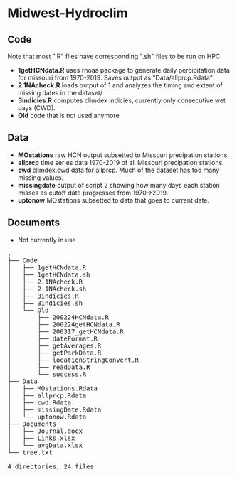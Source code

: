 # Midwest-Hydroclim
## Code
Note that most ".R" files have corresponding ".sh" files to be run on HPC.
- **1getHCNdata.R** uses rnoaa package to generate daily percipitation data for missouri from 1970-2019. Saves output as "Data/allprcp.Rdata"
- **2.1NAcheck.R** loads output of 1 and analyzes the timing and extent of missing dates in the dataset/
- **3indicies.R** computes climdex indicies, currently only consecutive wet days (CWD).
- **Old** code that is not used anymore
## Data
- **MOstations** raw HCN output subsetted to Missouri precipation stations.
- **allprcp** time series data 1970-2019 of all Missouri precipation stations.
- **cwd** climdex.cwd data for allprcp. Much of the dataset has too many missing values.
- **missingdate** output of script 2 showing how many days each station misses as cutoff date progresses from 1970->2019.
- **uptonow** MOstations subsetted to data that goes to current date.
## Documents
- Not currently in use
<pre>
.
├── Code
│   ├── 1getHCNdata.R
│   ├── 1getHCNdata.sh
│   ├── 2.1NAcheck.R
│   ├── 2.1NAcheck.sh
│   ├── 3indicies.R
│   ├── 3indicies.sh
│   └── Old
│       ├── 200224HCNdata.R
│       ├── 200224getHCNdata.R
│       ├── 200317_getHCNdata.R
│       ├── dateFormat.R
│       ├── getAverages.R
│       ├── getParkData.R
│       ├── locationStringConvert.R
│       ├── readData.R
│       └── success.R
├── Data
│   ├── MOstations.Rdata
│   ├── allprcp.Rdata
│   ├── cwd.Rdata
│   ├── missingDate.Rdata
│   └── uptonow.Rdata
├── Documents
│   ├── Journal.docx
│   ├── Links.xlsx
│   └── avgData.xlsx
└── tree.txt

4 directories, 24 files
</pre>

